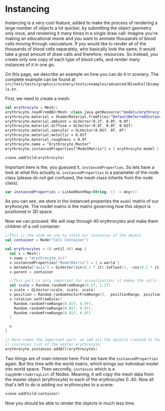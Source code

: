 # Instancing

Instancing is a very cool feature, added to make the process of rendering a large number of objects a lot quicker, by submitting the object geometry only once, and rendering it many times in a single draw call:  Imagine you're making an educational movie and you want to animate thousands of blood cells moving through vasculature. If you would like to render all of the thousands of blood cells separately, who basically look the same, it would take a great amount of draw calls and therefore, resources. So instead, you create only one copy of each type of blood cells, and render many instances of it in one go.

On this page, we describe an example on how you can do it in scenery. The complete example can be found at `src/test/tests/graphics/scenery/tests/examples/advanced/BloodCellExample.kt`.

First, we need to create a mesh:

```kotlin
val erythrocyte = Mesh()
erythrocyte.readFromOBJ(Mesh::class.java.getResource("models/erythrocyte.obj").file)
erythrocyte.material = ShaderMaterial.fromFiles("DefaultDeferredInstanced.vert", "DefaultDeferred.frag")
erythrocyte.material.ambient = GLVector(0.1f, 0.0f, 0.0f)
erythrocyte.material.diffuse = GLVector(0.9f, 0.0f, 0.02f)
erythrocyte.material.specular = GLVector(0.05f, 0f, 0f)
erythrocyte.material.metallic = 0.01f
erythrocyte.material.roughness = 0.9f
erythrocyte.name = "Erythrocyte_Master"
erythrocyte.instancedProperties["ModelMatrix"] = { erythrocyte.model }

scene.addChild(erythrocyte)
```

Important here is the, you guessed it, `instancedProperties`. So lets have a look at what this actually is. `instancedProperties` is a parameter of the node class \(please do not get confused, the mesh class inherits from the node class\):

```kotlin
var instancedProperties = LinkedHashMap<String, () -> Any>()
```

As you can see, we store in the instanced properties the `model` matrix of our erythrocyte. The model matrix is the matrix governing how this object is positioned in 3D space.  
  
Now we can proceed. We will map through 40 erythrocytes and make them children of a cell container:

```kotlin
//This is the node we use to store our instances of the object
val container = Node("Cell Container")

val erythrocytes = (0 until 40).map {
  val v = Mesh()
  v.name = "erythrocyte_$it"
  v.instancedProperties["ModelMatrix"] = { v.world }
  v.metadata["axis"] = GLVector(sin(0.1 * it).toFloat(), -cos(0.1 * it).toFloat(), sin(1.0f*it)*cos(1.0f*it)).normalized
  v.parent = container

  //This part is only important for visualization; it makes the cells floating in space
  val scale = Random.randomFromRange(0.5f, 1.2f)
  v.scale = GLVector(scale, scale, scale)
  v.position = Random.randomVectorFromRange(3, -positionRange, positionRange)
  v.rotation.setFromEuler(
    Random.randomFromRange(0.01f, 0.9f),
    Random.randomFromRange(0.01f, 0.9f),
    Random.randomFromRange(0.01f, 0.9f)
  )

  v
}

// Here comes the important part: we add all the objects created to the 
// instances list of the master erythrocyte. 
erythrocyte.instances.addAll(erythrocytes)
```

Two things are of main interest here: First we have the `instancedProperties` again. But this time with the world matrix, which brings our individual model into world space. Then secondly, `instances` which  is a `CopyOnWriteArrayList` of Nodes. Meaning, it will copy the mesh data from the master object \(erythrocyte\) to each of the erythrocytes 0..40. Now all that's left to do is adding our erythrocytes to a scene:

```kotlin
scene.addChild(container)
```

Now you should be able to render the objects in much less time.

